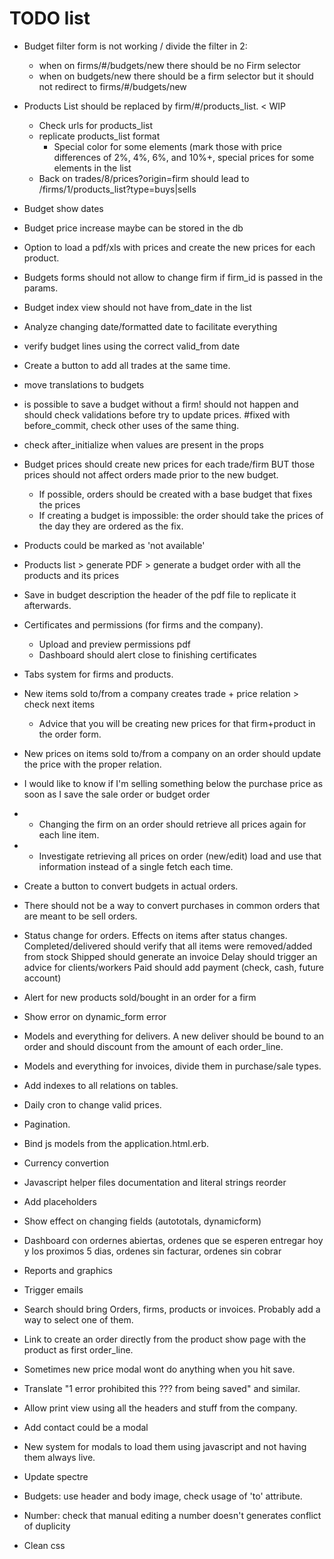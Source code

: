 # TODO list

* Budget filter form is not working / divide the filter in 2:
    * when on firms/#/budgets/new there should be no Firm selector
    * when on budgets/new there should be a firm selector but it should not redirect to firms/#/budgets/new

* Products List should be replaced by firm/#/products_list. < WIP
    * Check urls for products_list
    * replicate products_list format
        * Special color for some elements (mark those with price differences of 2%, 4%, 6%, and 10%+, special prices for some elements in the list
    * Back on trades/8/prices?origin=firm should lead to /firms/1/products_list?type=buys|sells

* Budget show dates
* Budget price increase maybe can be stored in the db
* Option to load a pdf/xls with prices and create the new prices for each product.
* Budgets forms should not allow to change firm if firm_id is passed in the params.
* Budget index view should not have from_date in the list
* Analyze changing date/formatted date to facilitate everything
* verify budget lines using the correct valid_from date
* Create a button to add all trades at the same time.
* move translations to budgets
* is possible to save a budget without a firm! should not happen and should check validations before try to update prices. #fixed with before_commit, check other uses of the same thing.
* check after_initialize when values are present in the props
* Budget prices should create new prices for each trade/firm BUT those prices should not affect orders made prior to the new budget.
    * If possible, orders should be created with a base budget that fixes the prices
    * If creating a budget is impossible: the order should take the prices of the day they are ordered as the fix.
* Products could be marked as 'not available'

* Products list > generate PDF > generate a budget order with all the products and its prices
* Save in budget description the header of the pdf file to replicate it afterwards.

* Certificates and permissions (for firms and the company).
    * Upload and preview permissions pdf
    * Dashboard should alert close to finishing certificates
* Tabs system for firms and products.
* New items sold to/from a company creates trade + price relation > check next items
    * Advice that you will be creating new prices for that firm+product in the order form.
* New prices on items sold to/from a company on an order should update the price with the proper relation.
* I would like to know if I'm selling something below the purchase price as soon as I save the sale order or budget order
* - Changing the firm on an order should retrieve all prices again for each line item.
* - Investigate retrieving all prices on order (new/edit) load and use that information instead of a single fetch each time.

* Create a button to convert budgets in actual orders.
* There should not be a way to convert purchases in common orders that are meant to be sell orders. 
* Status change for orders. Effects on items after status changes.
    Completed/delivered should verify that all items were removed/added from stock
    Shipped should generate an invoice
    Delay should trigger an advice for clients/workers
    Paid should add payment (check, cash, future account)
* Alert for new products sold/bought in an order for a firm
* Show error on dynamic_form error
* Models and everything for delivers. A new deliver should be bound to an order and should discount from the amount of each order_line.
* Models and everything for invoices, divide them in purchase/sale types.
* Add indexes to all relations on tables.
* Daily cron to change valid prices.
* Pagination.
* Bind js models from the application.html.erb.
* Currency convertion
* Javascript helper files documentation and literal strings reorder
* Add placeholders
* Show effect on changing fields (autototals, dynamicform)
* Dashboard con ordernes abiertas, ordenes que se esperen entregar hoy y los proximos 5 dias, ordenes sin facturar, ordenes sin cobrar
* Reports and graphics
* Trigger emails
* Search should bring Orders, firms, products or invoices. Probably add a way to select one of them.
* Link to create an order directly from the product show page with the product as first order_line.
* Sometimes new price modal wont do anything when you hit save.
* Translate "1 error prohibited this ??? from being saved" and similar.
* Allow print view using all the headers and stuff from the company.
* Add contact could be a modal
* New system for modals to load them using javascript and not having them always live.
* Update spectre

* Budgets: use header and body image, check usage of 'to' attribute.

* Number: check that manual editing a number doesn't generates conflict of duplicity 

* Clean css
